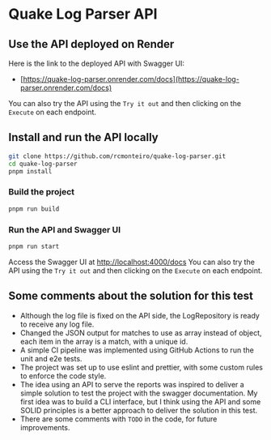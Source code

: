 # Quake Log Parser API

## Use the API deployed on Render

Here is the link to the deployed API with Swagger UI:
- [https://quake-log-parser.onrender.com/docs](https://quake-log-parser.onrender.com/docs)

You can also try the API using the `Try it out` and then clicking on the `Execute` on each endpoint.

## Install and run the API locally

```bash
git clone https://github.com/rcmonteiro/quake-log-parser.git
cd quake-log-parser
pnpm install
```

### Build the project

```bash
pnpm run build
```

### Run the API and Swagger UI

```bash
pnpm run start
```

Access the Swagger UI at [http://localhost:4000/docs](http://localhost:4000/docs)
You can also try the API using the `Try it out` and then clicking on the `Execute` on each endpoint.

## Some comments about the solution for this test

- Although the log file is fixed on the API side, the LogRepository is ready to receive any log file.
- Changed the JSON output for matches to use as array instead of object, each item in the array is a match, with a unique id.
- A simple CI pipeline was implemented using GitHub Actions to run the unit and e2e tests.
- The project was set up to use eslint and prettier, with some custom rules to enforce the code style.
- The idea using an API to serve the reports was inspired to deliver a simple solution to test the project with the swagger documentation. My first idea was to build a CLI interface, but I think using the API and some SOLID principles is a better approach to deliver the solution in this test.
- There are some comments with `TODO` in the code, for future improvements.